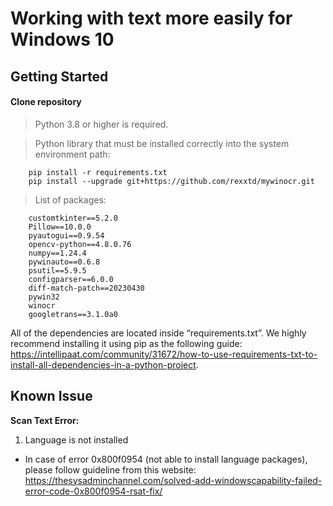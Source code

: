 # Working with text more easily for Windows 10

## Getting Started

#### Clone repository

> Python 3.8 or higher is required.

> Python library that must be installed correctly into the system environment path:

        pip install -r requirements.txt
        pip install --upgrade git+https://github.com/rexxtd/mywinocr.git

> List of packages:

        customtkinter==5.2.0
        Pillow==10.0.0
        pyautogui==0.9.54
        opencv-python==4.8.0.76
        numpy==1.24.4
        pywinauto==0.6.8
        psutil==5.9.5
        configparser==6.0.0
        diff-match-patch==20230430
        pywin32
        winocr
        googletrans==3.1.0a0

All of the dependencies are located inside “requirements.txt”. We highly recommend installing it using pip as the following guide: https://intellipaat.com/community/31672/how-to-use-requirements-txt-to-install-all-dependencies-in-a-python-project.

## Known Issue

<b>Scan Text Error:</b>

1. Language is not installed

- In case of error 0x800f0954 (not able to install language packages), please follow guideline from this website: https://thesysadminchannel.com/solved-add-windowscapability-failed-error-code-0x800f0954-rsat-fix/
